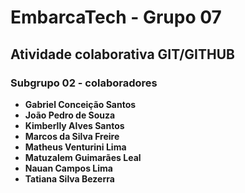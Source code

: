 # EmbarcaTech - Grupo 07

## Atividade colaborativa GIT/GITHUB

### Subgrupo 02 - colaboradores

 - **Gabriel Conceição Santos**
 - **João Pedro de Souza**
 - **Kimberlly Alves Santos**
 - **Marcos da Silva Freire**
 - **Matheus Venturini Lima**
 - **Matuzalem Guimarães Leal**
 - **Nauan Campos Lima**
 - **Tatiana Silva Bezerra**
